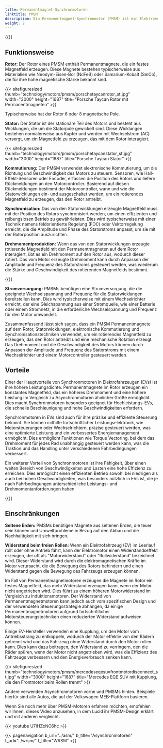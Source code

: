 ```yaml
---
title: Permanentmagnet-Synchronmotoren
linktitle: PMSM
description: Ein Permanentmagnet-Synchronmotor (PMSM) ist ein Elektromotor, der Permanentmagnete auf dem Rotor verwendet, um ein Magnetfeld zu erzeugen, das mit der Statorwicklung interagiert, um eine mechanische Rotation zu erzeugen. PMSMs werden häufig in verschiedenen Anwendungen eingesetzt, darunter Elektrofahrzeuge, Industriemaschinen und Haushaltsgeräte.
weight: 2
---
```

<!-- markdownlint-disable MD033 -->

{{<evkxdisplayaddarticle />}}

## Funktionsweise

**Rotor:** Der Rotor eines PMSM enthält Permanentmagnete, die ein festes Magnetfeld erzeugen. Diese Magnete bestehen typischerweise aus Materialien wie Neodym-Eisen-Bor (NdFeB) oder Samarium-Kobalt (SmCo), die für ihre hohe magnetische Stärke bekannt sind.

{{< sitefiguresized thumb="technology/motors/pmsm/porschetaycanrotor_st.jpg" width="3000" height="1687" title="Porsche Taycan Rotor mit Permanentmagneten" >}}

Typischerweise hat der Rotor 6 oder 8 magnetische Pole.

**Stator:** Der Stator ist der stationäre Teil des Motors und besteht aus Wicklungen, die um die Statorpole gewickelt sind. Diese Wicklungen bestehen normalerweise aus Kupfer und werden mit Wechselstrom (AC) versorgt, um ein Magnetfeld zu erzeugen, das mit dem Rotor interagiert.

{{< sitefiguresized thumb="technology/motors/pmsm/porschetaycanstator_st.jpg" width="3000" height="1687" title="Porsche Taycan Stator" >}}

**Kommutierung:** Der PMSM verwendet elektronische Kommutierung, um die Richtung und Geschwindigkeit des Motors zu steuern. Sensoren, wie Hall-Effekt-Sensoren oder Encoder, erfassen die Position des Rotors und liefern Rückmeldungen an den Motorcontroller. Basierend auf diesen Rückmeldungen bestimmt der Motorcontroller, wann und wie die Statorwicklungen ein- und ausgeschaltet werden, um ein rotierendes Magnetfeld zu erzeugen, das den Rotor antreibt.

**Synchronisation:** Das von den Statorwicklungen erzeugte Magnetfeld muss mit der Position des Rotors synchronisiert werden, um einen effizienten und reibungslosen Betrieb zu gewährleisten. Dies wird typischerweise mit einer Technik namens feldorientierte Regelung (FOC) oder Vektorregelung erreicht, die die Amplitude und Phase des Statorstroms anpasst, um sie mit der Rotorposition auszurichten.

**Drehmomentproduktion:** Wenn das von den Statorwicklungen erzeugte rotierende Magnetfeld mit den Permanentmagneten auf dem Rotor interagiert, übt es ein Drehmoment auf den Rotor aus, wodurch dieser rotiert. Das vom Motor erzeugte Drehmoment kann durch Anpassen der Amplitude und Frequenz des Statorstroms gesteuert werden, was wiederum die Stärke und Geschwindigkeit des rotierenden Magnetfelds bestimmt.

{{<evkxdisplayaddarticle />}}

**Stromversorgung:** PMSMs benötigen eine Stromversorgung, die die geeignete Wechselspannung und Frequenz für die Statorwicklungen bereitstellen kann. Dies wird typischerweise mit einem Wechselrichter erreicht, der eine Gleichspannung aus einer Stromquelle, wie einer Batterie oder einem Stromnetz, in die erforderliche Wechselspannung und Frequenz für den Motor umwandelt.

Zusammenfassend lässt sich sagen, dass ein PMSM Permanentmagnete auf dem Rotor, Statorwicklungen, elektronische Kommutierung und Synchronisationstechniken verwendet, um ein rotierendes Magnetfeld zu erzeugen, das den Rotor antreibt und eine mechanische Rotation erzeugt. Das Drehmoment und die Geschwindigkeit des Motors können durch Anpassen der Amplitude und Frequenz des Statorstroms mit einem Wechselrichter und einem Motorcontroller gesteuert werden.
## Vorteile

Einer der Hauptvorteile von Synchronmotoren in Elektrofahrzeugen (EVs) ist ihre höhere Leistungsdichte. Permanentmagnete im Rotor erzeugen ein konstantes Magnetfeld, das ein höheres Drehmoment und eine höhere Leistung im Vergleich zu Asynchronmotoren ähnlicher Größe ermöglicht. Dies macht Synchronmotoren besonders geeignet für Hochleistungs-EVs, die schnelle Beschleunigung und hohe Geschwindigkeiten erfordern.

Synchronmotoren in EVs sind auch für ihre präzise und effiziente Steuerung bekannt. Sie können mithilfe fortschrittlicher Leistungselektronik, wie Motorsteuerungen oder Wechselrichtern, präzise gesteuert werden, was eine optimierte Leistung und ein verbessertes Energiemanagement ermöglicht. Dies ermöglicht Funktionen wie Torque Vectoring, bei dem das Drehmoment für jedes Rad unabhängig gesteuert werden kann, was die Traktion und das Handling unter verschiedenen Fahrbedingungen verbessert.

Ein weiterer Vorteil von Synchronmotoren ist ihre Fähigkeit, über einen weiten Bereich von Geschwindigkeiten und Lasten eine hohe Effizienz zu erreichen. Dies ermöglicht einen effizienten Betrieb sowohl bei niedrigen als auch bei hohen Geschwindigkeiten, was besonders nützlich in EVs ist, die je nach Fahrbedingungen unterschiedliche Leistungs- und Drehmomentanforderungen haben.

{{<evkxdisplayaddarticle />}}

## Einschränkungen

**Seltene Erden:** PMSMs benötigen Magnete aus seltenen Erden, die teuer sein können und Umweltprobleme in Bezug auf den Abbau und die Nachhaltigkeit mit sich bringen.

**Widerstand beim freien Rollen:** Wenn ein Elektrofahrzeug (EV) im Leerlauf rollt oder ohne Antrieb fährt, kann der Elektromotor einen Widerstandseffekt erzeugen, der oft als "Motorwiderstand" oder "Rollwiderstand" bezeichnet wird. Dieser Widerstand wird durch die elektromagnetischen Kräfte im Motor verursacht, die die Bewegung des Rotors behindern und einen Widerstand gegen die Bewegung des Fahrzeugs erzeugen können.

Im Fall von Permanentmagnetmotoren erzeugen die Magnete im Rotor ein festes Magnetfeld, das mehr Widerstand erzeugen kann, wenn der Motor nicht angetrieben wird. Dies führt zu einem höheren Motorwiderstand im Vergleich zu Induktionsmotoren. Der Widerstand von Permanentmagnetmotoren kann jedoch auch vom spezifischen Design und der verwendeten Steuerungsstrategie abhängen, da einige Permanentmagnetmotoren aufgrund fortschrittlicher Motorsteuerungstechniken einen reduzierten Widerstand aufweisen können.

Einige EV-Hersteller verwenden eine Kupplung, um den Motor vom Antriebsstrang zu entkoppeln, wodurch der Motor effektiv von den Rädern getrennt wird und das Fahrzeug ohne Widerstand durch den Motor rollen kann. Dies kann dazu beitragen, den Widerstand zu verringern, den die Räder spüren, wenn der Motor nicht angetrieben wird, was die Effizienz des Fahrzeugs verbessern und den Energieverbrauch senken kann.

{{< sitefiguresized thumb="technology/motors/pmsm/mercedeseqesuvfrontmotordisconnect_st.jpg" width="3000" height="1687" title="Mercedes EQE SUV mit Kupplung, die den Frontmotor beim Rollen trennt" >}}

Andere verwenden Asynchronmotoren vorne und PMSMs hinten. Beispiele hierfür sind alle Autos, die auf der Volkswagen MEB-Plattform basieren.

Wenn Sie noch mehr über PMSM-Motoren erfahren möchten, empfehlen wir Ihnen, dieses Video anzusehen, in dem Lucid ihr PMSM-Design erklärt und mit anderen vergleicht.

{{< youtube U7IHZxNC6hc >}}

{{< pagenavigation b_url="../asm/" b_title="Asynchronmotoren" f_url="../wrsm/" f_title="WRSM" >}}